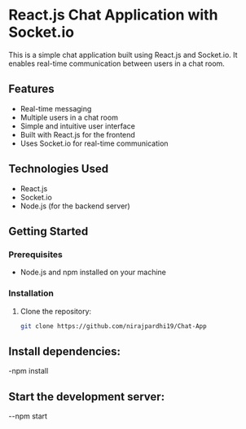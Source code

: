 # React.js Chat Application with Socket.io

This is a simple chat application built using React.js and Socket.io. It enables real-time communication between users in a chat room.

## Features

- Real-time messaging
- Multiple users in a chat room
- Simple and intuitive user interface
- Built with React.js for the frontend
- Uses Socket.io for real-time communication

## Technologies Used

- React.js
- Socket.io
- Node.js (for the backend server)

## Getting Started

### Prerequisites

- Node.js and npm installed on your machine

### Installation

1. Clone the repository:

   ```bash
   git clone https://github.com/nirajpardhi19/Chat-App
## Install dependencies:
-npm install
## Start the development server:
--npm start
